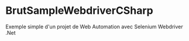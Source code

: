 # BrutSampleWebdriverCSharp
Exemple simple d'un projet de Web Automation avec Selenium Webdriver .Net 
